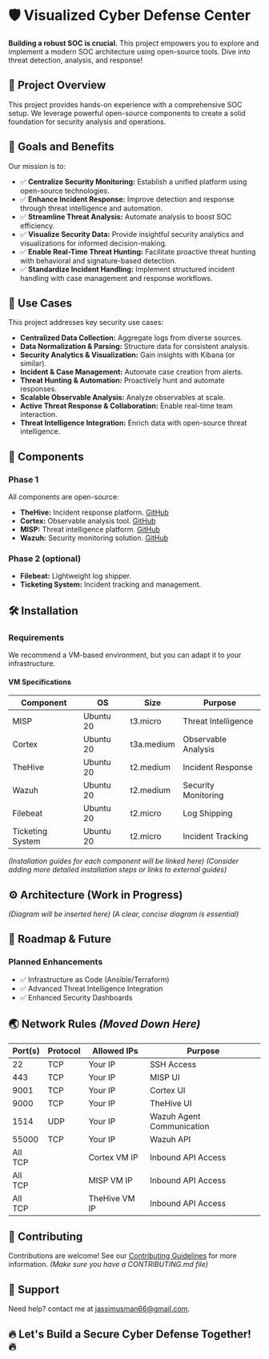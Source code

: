 # 🛡️ Visualized Cyber Defense Center

**Building a robust SOC is crucial.** This project empowers you to explore and implement a modern SOC architecture using open-source tools. Dive into threat detection, analysis, and response!

## 👑 Project Overview

This project provides hands-on experience with a comprehensive SOC setup. We leverage powerful open-source components to create a solid foundation for security analysis and operations.

## 🎯 Goals and Benefits

Our mission is to:

*   ✅ **Centralize Security Monitoring:** Establish a unified platform using open-source technologies.
*   ✅ **Enhance Incident Response:** Improve detection and response through threat intelligence and automation.
*   ✅ **Streamline Threat Analysis:** Automate analysis to boost SOC efficiency.
*   ✅ **Visualize Security Data:** Provide insightful security analytics and visualizations for informed decision-making.
*   ✅ **Enable Real-Time Threat Hunting:** Facilitate proactive threat hunting with behavioral and signature-based detection.
*   ✅ **Standardize Incident Handling:** Implement structured incident handling with case management and response workflows.

## 🚀 Use Cases

This project addresses key security use cases:

*   **Centralized Data Collection:** Aggregate logs from diverse sources.
*   **Data Normalization & Parsing:** Structure data for consistent analysis.
*   **Security Analytics & Visualization:** Gain insights with Kibana (or similar).
*   **Incident & Case Management:** Automate case creation from alerts.
*   **Threat Hunting & Automation:** Proactively hunt and automate responses.
*   **Scalable Observable Analysis:** Analyze observables at scale.
*   **Active Threat Response & Collaboration:** Enable real-time team interaction.
*   **Threat Intelligence Integration:** Enrich data with open-source threat intelligence.

## 🧩 Components

### Phase 1

All components are open-source:

*   **TheHive:** Incident response platform. [GitHub](link-to-thehive-repo)
*   **Cortex:** Observable analysis tool. [GitHub](link-to-cortex-repo)
*   **MISP:** Threat intelligence platform. [GitHub](link-to-misp-repo)
*   **Wazuh:** Security monitoring solution. [GitHub](link-to-wazuh-repo)

### Phase 2 (optional)

*   **Filebeat:** Lightweight log shipper.
*   **Ticketing System:** Incident tracking and management.

## 🛠️ Installation

### Requirements

We recommend a VM-based environment, but you can adapt it to your infrastructure.

#### VM Specifications

| Component        | OS          | Size        | Purpose                                   |
|-----------------|-------------|-------------|-------------------------------------------|
| MISP            | Ubuntu 20   | t3.micro    | Threat Intelligence                      |
| Cortex          | Ubuntu 20   | t3a.medium  | Observable Analysis                       |
| TheHive         | Ubuntu 20   | t2.medium   | Incident Response                         |
| Wazuh           | Ubuntu 20   | t2.medium   | Security Monitoring                       |
| Filebeat        | Ubuntu 20   | t2.micro    | Log Shipping                             |
| Ticketing System | Ubuntu 20   | t2.micro    | Incident Tracking                         |

*(Installation guides for each component will be linked here)*  *(Consider adding more detailed installation steps or links to external guides)*

## ⚙️ Architecture (Work in Progress)

*(Diagram will be inserted here)*  *(A clear, concise diagram is essential)*

## 🚀 Roadmap & Future

### Planned Enhancements

*   ✅ Infrastructure as Code (Ansible/Terraform)
*   ✅ Advanced Threat Intelligence Integration
*   ✅ Enhanced Security Dashboards

## 🌏 Network Rules  *(Moved Down Here)*

| Port(s) | Protocol | Allowed IPs | Purpose                                       |
|---------|----------|-------------|-----------------------------------------------|
| 22      | TCP      | Your IP     | SSH Access                                     |
| 443     | TCP      | Your IP     | MISP UI                                      |
| 9001    | TCP      | Your IP     | Cortex UI                                     |
| 9000    | TCP      | Your IP     | TheHive UI                                    |
| 1514    | UDP      | Your IP     | Wazuh Agent Communication                   |
| 55000   | TCP      | Your IP     | Wazuh API                                     |
| All TCP |          | Cortex VM IP| Inbound API Access                             |
| All TCP |          | MISP VM IP  | Inbound API Access                             |
| All TCP |          | TheHive VM IP| Inbound API Access                             |


## 🙌 Contributing

Contributions are welcome! See our [Contributing Guidelines](link-to-contributing) for more information.  *(Make sure you have a CONTRIBUTING.md file)*

## 🤝 Support

Need help? contact me at [jassimusman66@gmail.com](mailto:jassimusman66@gmail.com). 

## 🔥 Let's Build a Secure Cyber Defense Together! 🔥
